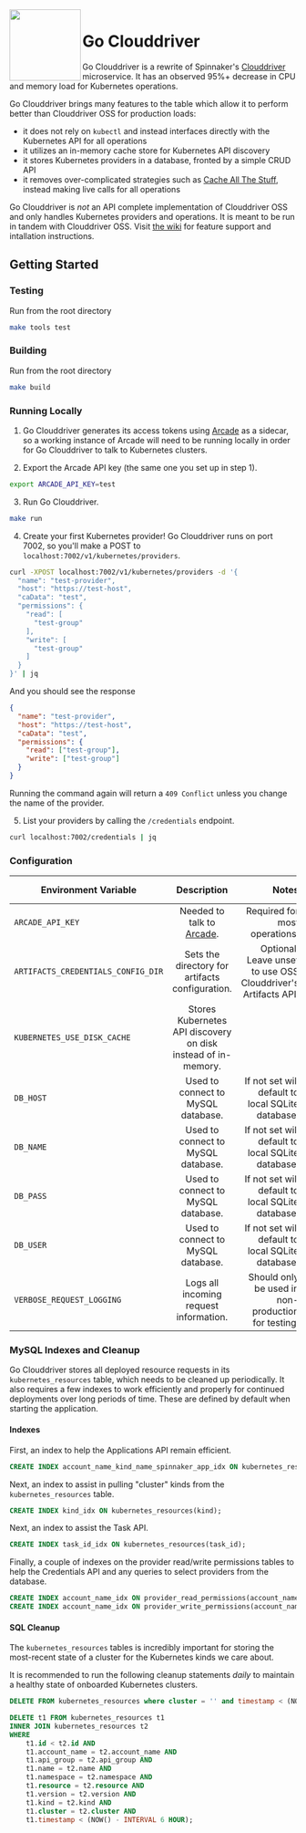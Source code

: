 <img src="https://github.com/homedepot/go-clouddriver/blob/media/clouddriver.png" width="125" align="left">

# Go Clouddriver

Go Clouddriver is a rewrite of Spinnaker's [Clouddriver](https://github.com/spinnaker/clouddriver) microservice. It has an observed 95%+ decrease in CPU and memory load for Kubernetes operations.

Go Clouddriver brings many features to the table which allow it to perform better than Clouddriver OSS for production loads:

- it does not rely on `kubectl` and instead interfaces directly with the Kubernetes API for all operations
- it utilizes an in-memory cache store for Kubernetes API discovery
- it stores Kubernetes providers in a database, fronted by a simple CRUD API
- it removes over-complicated strategies such as [Cache All The Stuff](https://github.com/spinnaker/clouddriver/tree/master/cats), instead making live calls for all operations

Go Clouddriver is _not_ an API complete implementation of Clouddriver OSS and only handles Kubernetes providers and operations. It is meant to be run in tandem with Clouddriver OSS. Visit [the wiki](https://github.com/homedepot/go-clouddriver/wiki) for feature support and intallation instructions.

## Getting Started

### Testing

Run from the root directory

```bash
make tools test
```

### Building

Run from the root directory

```bash
make build
```

### Running Locally

1. Go Clouddriver generates its access tokens using [Arcade](https://github.com/homedepot/arcade) as a sidecar, so a working instance of Arcade will need to be running locally in order for Go Clouddriver to talk to Kubernetes clusters.

2. Export the Arcade API key (the same one you set up in step 1).

```bash
export ARCADE_API_KEY=test
```

3. Run Go Clouddriver.

```bash
make run
```

4. Create your first Kubernetes provider! Go Clouddriver runs on port 7002, so you'll make a POST to `localhost:7002/v1/kubernetes/providers`.

```bash
curl -XPOST localhost:7002/v1/kubernetes/providers -d '{
  "name": "test-provider",
  "host": "https://test-host",
  "caData": "test",
  "permissions": {
    "read": [
      "test-group"
    ],
    "write": [
      "test-group"
    ]
  }
}' | jq
```

And you should see the response

```json
{
  "name": "test-provider",
  "host": "https://test-host",
  "caData": "test",
  "permissions": {
    "read": ["test-group"],
    "write": ["test-group"]
  }
}
```

Running the command again will return a `409 Conflict` unless you change the name of the provider.

5. List your providers by calling the `/credentials` endpoint.

```bash
curl localhost:7002/credentials | jq
```

### Configuration

| Environment Variable               |                           Description                            |                                                         Notes | Default Value |
| ---------------------------------- | :--------------------------------------------------------------: | ------------------------------------------------------------: | ------------: |
| `ARCADE_API_KEY`                   | Needed to talk to [Arcade](https://github.com/billiford/arcade). |                                 Required for most operations. |               |
| `ARTIFACTS_CREDENTIALS_CONFIG_DIR` |         Sets the directory for artifacts configuration.          | Optional. Leave unset to use OSS Clouddriver's Artifacts API. |               |
| `KUBERNETES_USE_DISK_CACHE`        |  Stores Kubernetes API discovery on disk instead of in-memory.   |                                                               |       `false` |
| `DB_HOST`                          |                Used to connect to MySQL database.                |             If not set will default to local SQLite database. |               |
| `DB_NAME`                          |                Used to connect to MySQL database.                |             If not set will default to local SQLite database. |               |
| `DB_PASS`                          |                Used to connect to MySQL database.                |             If not set will default to local SQLite database. |               |
| `DB_USER`                          |                Used to connect to MySQL database.                |             If not set will default to local SQLite database. |               |
| `VERBOSE_REQUEST_LOGGING`          |              Logs all incoming request information.              |            Should only be used in non-production for testing. |       `false` |

### MySQL Indexes and Cleanup

Go Clouddriver stores all deployed resource requests in its `kubernetes_resources` table, which needs to be cleaned up periodically. It also requires a few indexes
to work efficiently and properly for continued deployments over long periods of time. These are defined by default when
starting the application.

#### Indexes

First, an index to help the Applications API remain efficient.

```sql
CREATE INDEX account_name_kind_name_spinnaker_app_idx ON kubernetes_resources(account_name, kind, name, spinnaker_app);
```

Next, an index to assist in pulling "cluster" kinds from the `kubernetes_resources` table.

```sql
CREATE INDEX kind_idx ON kubernetes_resources(kind);
```

Next, an index to assist the Task API.

```sql
CREATE INDEX task_id_idx ON kubernetes_resources(task_id);
```

Finally, a couple of indexes on the provider read/write permissions tables to help the Credentials API and any queries to select providers from the database.

```sql
CREATE INDEX account_name_idx ON provider_read_permissions(account_name);
CREATE INDEX account_name_idx ON provider_write_permissions(account_name);
```

#### SQL Cleanup

The `kubernetes_resources` tables is incredibly important for storing the most-recent state of a cluster for the Kubernetes kinds we care about.

It is recommended to run the following cleanup statements _daily_ to maintain a healthy state of onboarded Kubernetes clusters.

```sql
DELETE FROM kubernetes_resources where cluster = '' and timestamp < (NOW() - INTERVAL 6 HOUR);

DELETE t1 FROM kubernetes_resources t1
INNER JOIN kubernetes_resources t2
WHERE
    t1.id < t2.id AND
    t1.account_name = t2.account_name AND
    t1.api_group = t2.api_group AND
    t1.name = t2.name AND
    t1.namespace = t2.namespace AND
    t1.resource = t2.resource AND
    t1.version = t2.version AND
    t1.kind = t2.kind AND
    t1.cluster = t2.cluster AND
    t1.timestamp < (NOW() - INTERVAL 6 HOUR);
```
